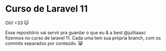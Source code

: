 # Curso de Laravel 11

Oiii! <33 😽

Esse repositório vai servir pra guardar o que eu & a best @juliliaasc fizermos no curso de laravel 11.
Cada uma tem sua própria branch, com os commits separados por conteúdo. 😸
